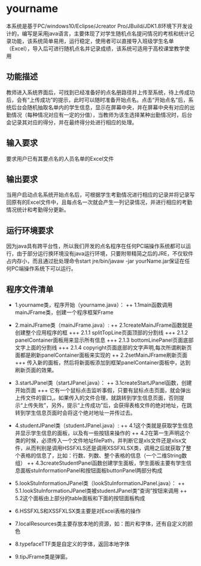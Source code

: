 # yourname
本系统是基于PC/windows10/Eclipse/Jcreator Pro/JBuild/JDK1.8环境下开发设计的，编写是采用java语言，主要体现了对学生随机点名提问情况的考核和统计记录功能，该系统简单易用，运行稳定，使用者可以直接导入班级学生名单（Excel），导入后可进行随机点名并记录成绩，该系统可适用于高校课堂教学使用
## 功能描述
教师进入系统界面后，可找到已经准备好的点名册路径并上传至系统，待上传成功后，会有“上传成功”的提示，此时可以随时准备开始点名。点击“开始点名”后，系统后台会随机抽取名单内的学生信息，显示在屏幕中央，并在屏幕中央有对应的出勤情况（每种情况对应有一定的分值），当教师为该生选择某种出勤情况时，后台会记录其对应的得分，并在最终得分处进行相应的处理。
## 输入要求
要求用户已有其要点名的人员名单的Excel文件
## 输出要求
当用户启动点名系统开始点名后，可根据学生考勤情况进行相应的记录并将记录写回原有的Excel文件中，且每点名一次就会产生一列记录情况，并进行相应的考勤情况统计和考勤得分更新。
## 运行环境要求
因为java具有跨平台性，所以我们开发的点名程序在任何PC端操作系统都可以运行，由于部分运行换环境没有java运行环境，只要附带精简之后的JRE，不仅软件占内存小，而且通过批处理命令start jre/bin/javaw -jar yourName.jar保证在任何PC端操作系统下可以运行。

## 程序文件清单
+ 1.yourname类，程序开始（yourname.java）：
++ 1.1main函数调用mainJFrame类，创建一个程序框架Frame
+ 2.mainJFrame类（mainJFrame.java）:
++ 2.1createMainJFrame函数就是创建整个应用程序的框
+++ 2.1.1  splitTopLine页面顶部的分割线
+++ 2.1.2  panelContainer面板用来显示所有信息
+++ 2.1.3  bottomLinePanel页面底部文字上面的分割线
+++ 2.1.4  copyright页面底部的文字声明,每次所谓刷新页面都是刷新panelContainer面板来实现的
++ 2.2setMainJFrame刷新页面
+++ 传入新的面板，然后将新面板添加到框架panelContainer面板中，达到刷新页面的效果。

+ 3.startJPanel类（startJPanel.java）：
++ 3.1createStartJPanel函数，创建开始页面
+++ 它有一个鼠标点击监听事假，只要有鼠标点击页面，就会弹出上传文件的窗口,。如果传入的文件合理，就跳转到学生信息页面，否则提示“上传失败”，另外，提示“上传成功”后，会获得表格文件的绝对地址，在跳转到学生信息页面时会将这个绝对地址一并传过去。

+ 4.studentJPanel类（studentJPanel.java）:
++ 4.1这个类就是获取学生信息并显示学生信息的面板，以及有一些按钮来操作的
++ 4.2在第一生声明这个类的时候，必须传入一个文件地址filePath，并判断它是xls文件还是xlsx文件，从而判别是调用HSSFXLS还是调用XSSFXLSX类，调用之后就获取了整个表格的信息了，比如：行数、列数、整个表格的信息（一个二维String数组）
++ 4.3createStudentPanel函数创建学生面板，学生面板主要有学生信息面板stuInformationPanel和按钮面板buttonPanel两部分构成

+ 5.lookStuInformationJPanel类（lookStuInformationJPanel.java）：
++ 5.1.lookStuInformationJPanel类被studentJPanel类“查询”按钮来调用
++ 5.2这个面板由上部分的table面板和下面的按钮面板构成

+ 6.HSSFXLS和XSSFXLSX类主要是对Excel表格的操作

+ 7.localResources类主要存放本地的资源，如：图片和字体，还有自定义的颜色

+ 8.typefaceTTF类是自定义的字体，返回本地字体

+ 9.tipJFrame类是弹窗。
